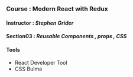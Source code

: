 ### Course : Modern React with Redux
#### Instructor : **_Stephen Grider_**
#### Section03 : **_Reusable Components , props , CSS_**
#### Tools
- React Developer Tool
- CSS Bulma
